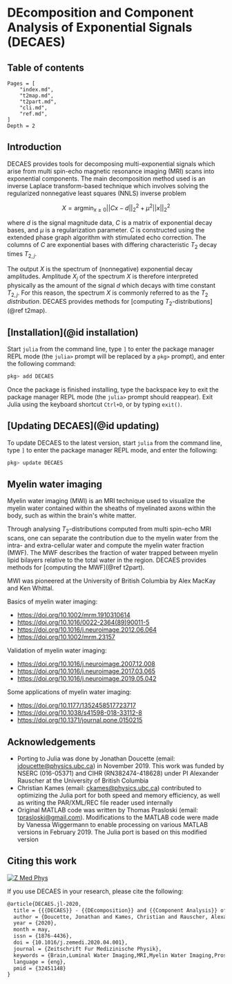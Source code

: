 # DEcomposition and Component Analysis of Exponential Signals (DECAES)

## Table of contents

```@contents
Pages = [
    "index.md",
    "t2map.md",
    "t2part.md",
    "cli.md",
    "ref.md",
]
Depth = 2
```

## Introduction

DECAES provides tools for decomposing multi-exponential signals which arise from multi spin-echo magnetic resonance imaging (MRI) scans into exponential components.
The main decomposition method used is an inverse Laplace transform-based technique which involves solving the regularized nonnegative least squares (NNLS) inverse problem

```math
X = \mathrm{argmin}_{x \ge 0} ||Cx - d||_2^2 + \mu^2 ||x||_2^2
```

where $d$ is the signal magnitude data, $C$ is a matrix of exponential decay bases, and $\mu$ is a regularization parameter.
$C$ is constructed using the extended phase graph algorithm with stimulated echo correction.
The columns of $C$ are exponential bases with differing characteristic $T_2$ decay times $T_{2,j}$.

The output $X$ is the spectrum of (nonnegative) exponential decay amplitudes.
Amplitude $X_j$ of the spectrum $X$ is therefore interpreted physically as the amount of the signal $d$ which decays with time constant $T_{2,j}$.
For this reason, the spectrum $X$ is commonly referred to as the $T_2$ *distribution*.
DECAES provides methods for [computing $T_2$-distributions](@ref t2map).

## [Installation](@id installation)

Start `julia` from the command line, type `]` to enter the package manager REPL mode (the `julia>` prompt will be replaced by a `pkg>` prompt), and enter the following command:

```julia
pkg> add DECAES
```

Once the package is finished installing, type the backspace key to exit the package manager REPL mode (the `julia>` prompt should reappear).
Exit Julia using the keyboard shortcut `Ctrl+D`, or by typing `exit()`.

## [Updating DECAES](@id updating)

To update DECAES to the latest version, start `julia` from the command line, type `]` to enter the package manager REPL mode, and enter the following:

```julia
pkg> update DECAES
```

## Myelin water imaging

Myelin water imaging (MWI) is an MRI technique used to visualize the myelin water contained within the sheaths of myelinated axons within the body, such as within the brain's white matter.

Through analysing $T_2$-distributions computed from multi spin-echo MRI scans, one can separate the contribution due to the myelin water from the intra- and extra-cellular water and compute the myelin water fraction (MWF).
The MWF describes the fraction of water trapped between myelin lipid bilayers relative to the total water in the region.
DECAES provides methods for [computing the MWF](@ref t2part).

MWI was pioneered at the University of British Columbia by Alex MacKay and Ken Whittal.

Basics of myelin water imaging:
* <https://doi.org/10.1002/mrm.1910310614>
* <https://doi.org/10.1016/0022-2364(89)90011-5>
* <https://doi.org/10.1016/j.neuroimage.2012.06.064>
* <https://doi.org/10.1002/mrm.23157>

Validation of myelin water imaging:
* <https://doi.org/10.1016/j.neuroimage.2007.12.008>
* <https://doi.org/10.1016/j.neuroimage.2017.03.065>
* <https://doi.org/10.1016/j.neuroimage.2019.05.042>

Some applications of myelin water imaging:
* <https://doi.org/10.1177/1352458517723717>
* <https://doi.org/10.1038/s41598-018-33112-8>
* <https://doi.org/10.1371/journal.pone.0150215>

## Acknowledgements

* Porting to Julia was done by Jonathan Doucette (email: jdoucette@physics.ubc.ca) in November 2019. This work was funded by NSERC (016-05371) and CIHR (RN382474-418628) under PI Alexander Rauscher at the University of British Columbia
* Christian Kames (email: ckames@physics.ubc.ca) contributed to optimizing the Julia port for both speed and memory efficiency, as well as writing the PAR/XML/REC file reader used internally
* Original MATLAB code was written by Thomas Prasloski (email: tprasloski@gmail.com). Modifications to the MATLAB code were made by Vanessa Wiggermann to enable processing on various MATLAB versions in February 2019. The Julia port is based on this modified version

## Citing this work

[![Z Med Phys](https://cdn.ncbi.nlm.nih.gov/corehtml/query/egifs/https:--linkinghub.elsevier.com-ihub-images-PubMedLink.gif)](https://doi.org/10.1016/j.zemedi.2020.04.001)

If you use DECAES in your research, please cite the following:

```tex
@article{DECAES.jl-2020,
  title = {{{DECAES}} - {{DEcomposition}} and {{Component Analysis}} of {{Exponential Signals}}},
  author = {Doucette, Jonathan and Kames, Christian and Rauscher, Alexander},
  year = {2020},
  month = may,
  issn = {1876-4436},
  doi = {10.1016/j.zemedi.2020.04.001},
  journal = {Zeitschrift Fur Medizinische Physik},
  keywords = {Brain,Luminal Water Imaging,MRI,Myelin Water Imaging,Prostate},
  language = {eng},
  pmid = {32451148}
}
```
